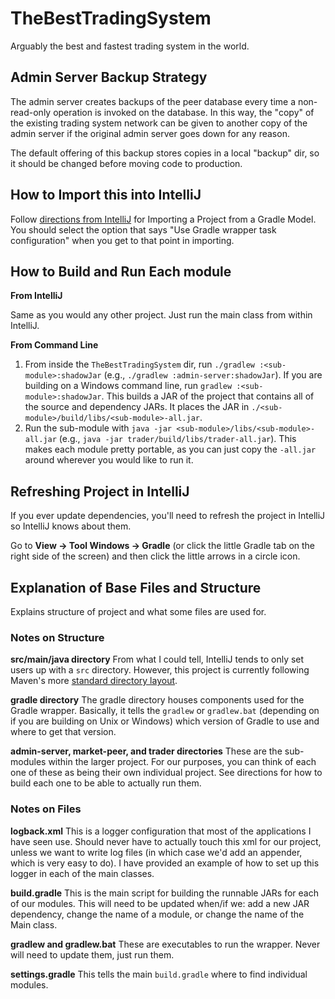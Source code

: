 # TheBestTradingSystem
Arguably the best and fastest trading system in the world.

## Admin Server Backup Strategy

The admin server creates backups of the peer database every time a non-read-only operation is invoked on the database. In this way, the "copy" of the existing trading system network can be given to another copy of the admin server if the original admin server goes down for any reason.

The default offering of this backup stores copies in a local "backup" dir, so it should be changed before moving code to production.

## How to Import this into IntelliJ

Follow [directions from IntelliJ](https://www.jetbrains.com/help/idea/2017.1/importing-a-gradle-project-or-a-gradle-module.html) for Importing a Project from a Gradle Model. You should select the option that says "Use Gradle wrapper task configuration" when you get to that point in importing.

## How to Build and Run Each module

**From IntelliJ**

Same as you would any other project. Just run the main class from within IntelliJ.

**From Command Line**

1. From inside the `TheBestTradingSystem` dir, run `./gradlew :<sub-module>:shadowJar` (e.g., `./gradlew :admin-server:shadowJar`). If you are building on a Windows command line, run `gradlew :<sub-module>:shadowJar`. This builds a JAR of the project that contains all of the source and dependency JARs. It places the JAR in `./<sub-module>/build/libs/<sub-module>-all.jar`.
2. Run the sub-module with `java -jar <sub-module>/libs/<sub-module>-all.jar` (e.g., `java -jar trader/build/libs/trader-all.jar`). This makes each module pretty portable, as you can just copy the `-all.jar` around wherever you would like to run it.

## Refreshing Project in IntelliJ

If you ever update dependencies, you'll need to refresh the project in IntelliJ so IntelliJ knows about them.

Go to __View -> Tool Windows -> Gradle__ (or click the little Gradle tab on the right side of the screen) and then click the little arrows in a circle icon.

## Explanation of Base Files and Structure

Explains structure of project and what some files are used for.

### Notes on Structure

**src/main/java directory** From what I could tell, IntelliJ tends to only set users up with a `src` directory. However, this project is currently following Maven's more [standard directory layout](https://maven.apache.org/guides/introduction/introduction-to-the-standard-directory-layout.html).

**gradle directory** The gradle directory houses components used for the Gradle wrapper. Basically, it tells the `gradlew` or `gradlew.bat` (depending on if you are building on Unix or Windows) which version of Gradle to use and where to get that version.

**admin-server, market-peer, and trader directories** These are the sub-modules within the larger project. For our purposes, you can think of each one of these as being their own individual project. See directions for how to build each one to be able to actually run them.

### Notes on Files

**logback.xml** This is a logger configuration that most of the applications I have seen use. Should never have to actually touch this xml for our project, unless we want to write log files (in which case we'd add an appender, which is very easy to do). I have provided an example of how to set up this logger in each of the main classes.

**build.gradle** This is the main script for building the runnable JARs for each of our modules. This will need to be updated when/if we: add a new JAR dependency, change the name of a module, or change the name of the Main class.

**gradlew and gradlew.bat** These are executables to run the wrapper. Never will need to update them, just run them.

**settings.gradle** This tells the main `build.gradle` where to find individual modules.
